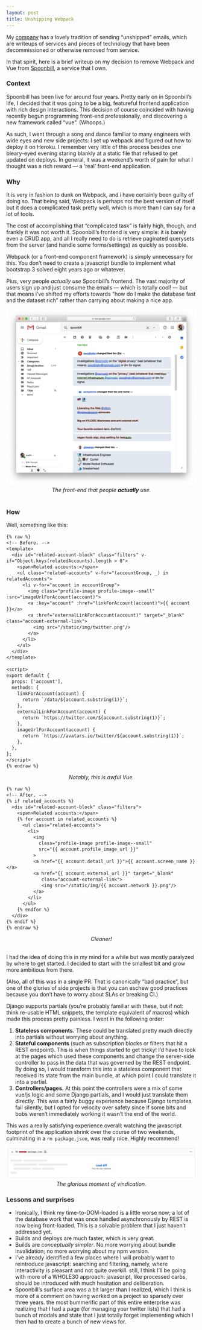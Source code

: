 ```yaml
---
layout: post
title: Unshipping Webpack
---
```


<style>
figcaption {
    text-align: center;
    font-style: italic;
}
</style>

My [company](https://stripe.com) has a lovely tradition of sending “unshipped” emails, which are writeups of services and pieces of technology that have been decommissioned or otherwise removed from service.

In that spirit, here is a brief writeup on my decision to remove Webpack and Vue from [Spoonbill](https://spoonbill.io), a service that I own.

### Context

Spoonbill has been live for around four years.  Pretty early on in Spoonbill’s life, I decided that it was going to be a big, featureful frontend application with rich design interactions.  This decision of course coincided with having recently begun programming front-end professionally, and discovering a new framework called “vue”. (Whoops.)

As such, I went through a song and dance familiar to many engineers with wide eyes and new side projects: I set up webpack and figured out how to deploy it on Heroku. I remember very little of this process besides one bleary-eyed evening staring blankly at a static file that refused to get updated on deploys.  In general, it was a weekend’s worth of pain for what I thought was a rich reward — a ‘real’ front-end application.

### Why

It is very in fashion to dunk on Webpack, and i have certainly been guilty of doing so. That being said, Webpack is perhaps not the best version of itself but it does a complicated task pretty well, which is more than I can say for a lot of tools.

The cost of accomplishing that “complicated task” is fairly high, though, and frankly it was not worth it.  Spoonbill’s frontend is very simple: it is barely even a CRUD app, and all I really need to do is retrieve paginated querysets from the server (and handle some forms/settings) as quickly as possible.  

Webpack (or a front-end component framework) is simply unnecessary for this.  You don’t need to create a javascript bundle to implement what bootstrap 3 solved eight years ago or whatever.

Plus, very people _actually use_ Spoonbill’s frontend.  The vast majority of users sign up and just consume the emails — which is totally cool! — but that means i’ve shifted my efforts towards “how do I make the database fast and the dataset rich” rather than carrying about making a nice app.

<img src="/img/spoonbill.png">
<figcaption>The front-end that people <strong>actually</strong> use.</figcaption>
<br />

### How

Well, something like this:

```
{% raw %}
<!-- Before. -->
<template>	
  <div id="related-account-block" class="filters" v-if="Object.keys(relatedAccounts).length > 0">	
    <span>Related accounts:</span>	
    <ul class="related-accounts" v-for="(accountGroup, _) in relatedAccounts">	
      <li v-for="account in accountGroup">	
        <img class="profile-image profile-image--small" :src="imageUrlForAccount(account)">	
        <a :key="account" :href="linkForAccount(account)">{{ account }}</a>	
        <a :href="externalLinkForAccount(account)" target="_blank" class="account-external-link">	
          <img src="/static/img/twitter.png"/>	
        </a>	
      </li>	
    </ul>	
  </div>	
</template>	

<script>
export default {	
  props: ['account'],
  methods: {	
    linkForAccount(account) {	
      return `/data/${account.substring(1)}`;	
    },	
    externalLinkForAccount(account) {	
      return `https://twitter.com/${account.substring(1)}`;	
    },	
    imageUrlForAccount(account) {	
      return `https://avatars.io/twitter/${account.substring(1)}`;	
    },	
  },	
};	
</script>
{% endraw %}
```
<figcaption>Notably, this is awful Vue.</figcaption>


```
{% raw %}
<!-- After. -->
{% if related_accounts %}
  <div id="related-account-block" class="filters">
    <span>Related accounts:</span>
    {% for account in related_accounts %}
      <ul class="related-accounts">
        <li>
          <img 
            class="profile-image profile-image--small" 
            src="{{ account.profile_image_url }}"
          >
          <a href="{{ account.detail_url }}">{{ account.screen_name }}</a>
          <a href="{{ account.external_url }}" target="_blank"     
             class="account-external-link">
             <img src="/static/img/{{ account.network }}.png"/>
          </a>
        </li>
      </ul>
    {% endfor %}
  </div>
{% endif %}
{% endraw %}
```
<figcaption>Cleaner!</figcaption>

<br />


I had the idea of doing this in my mind for a while but was mostly paralyzed by where to get started.  I decided to start with the smallest bit and grow more ambitious from there.

(Also, all of this was in a single PR.  That is canonically “bad practice”, but one of the glories of side projects is that you can eschew good practices because you don’t have to worry about SLAs or breaking CI.)

Django supports partials (you’re probably familiar with these, but if not: think re-usable HTML snippets, the template equivalent of macros) which made this process pretty painless.  I went in the following order:

1. **Stateless components.** These could be translated pretty much directly into partials without worrying about anything.
2. **Stateful components** (such as subscription blocks or filters that hit a REST endpoint).  This is when things started to get tricky! I’d have to look at the pages which used these components and change the server-side controller to pass in the data that was governed by the REST endpoint.  By doing so, i would transform this into a stateless component that received its state from the main bundle, at which point I could translate it into a partial.
3. **Controllers/pages.**  At this point the controllers were a mix of some vue/js logic and some Django partials, and I would just translate them directly.  This was a fairly buggy experience because Django templates fail silently, but I opted for velocity over safety since if some bits and bobs weren’t immediately working it wasn’t the end of the world.

This was a really satisfying experience overall: watching the javascript footprint of the application shrink over the course of two weekends, culminating in a `rm package.json`, was really nice.  Highly recommend!

<img src="/img/rippackage.png">
<figcaption>The glorious moment of vindication.</figcaption>

### Lessons and surprises

- Ironically, I think my time-to-DOM-loaded is a little worse now; a lot of the database work that was once handled asynchronously by REST is now being front-loaded.  This is a solvable problem that I just haven’t addressed yet.
- Builds and deploys are much faster, which is very great. 
- Builds are *conceptually simpler*.  No more worrying about bundle invalidation; no more worrying about my npm version.
- I’ve already identified a few places where I will probably want to reintroduce javascript: searching and filtering, namely, where interactivity is pleasant and not quite overkill.  still, I think I’ll be going with more of a WHOLE30 approach: javascript, like processed carbs, should be introduced with much hesitation and deliberation.
- Spoonbill’s surface area was a bit larger than I realized, which I think is more of a comment on having worked on a project so sparsely over three years.  the most bummerific part of this entire enterprise was realizing that I had a page (for managing your twitter lists) that had a bunch of modals and state that I just totally forget implementing which I then had to create a bunch of new views for.
